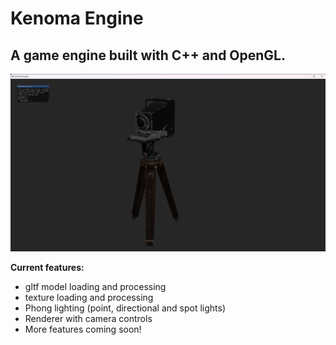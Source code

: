 # Kenoma Engine

## A game engine built with C++ and OpenGL.

![](screenshots/capture1.png)

**Current features:**
- gltf model loading and processing
- texture loading and processing
- Phong lighting (point, directional and spot lights)
- Renderer with camera controls
- More features coming soon!